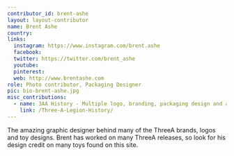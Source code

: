 ```yaml
---
contributor_id: brent-ashe
layout: layout-contributor
name: Brent Ashe
country: 
links:
  instagram: https://www.instagram.com/brent.ashe
  facebook:
  twitter: https://twitter.com/brent_ashe
  youtube:
  pinterest: 
  web: http://www.brentashe.com
role: Photo contributor, Packaging Designer
pic: bio-brent-ashe.jpg
misc_contributions:
  - name: 3AA History - Multiple logo, branding, packaging design and art direction credits.
    link: /Three-A-Legion-History/
---
```

The amazing graphic designer behind many of the ThreeA brands, logos and toy designs. Brent has worked on many ThreeA releases, so look for his design credit on many toys found on this site.